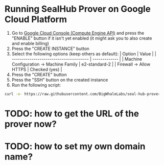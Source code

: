 # Running SealHub Prover on Google Cloud Platform

1. Go to [Google Cloud Console (Compute Engine API)](https://console.cloud.google.com/compute/instances) and press the "ENABLE" button if it isn't yet enabled (it might ask you to also create and enable billing)
2. Press the "CREATE INSTANCE" button
3. Select the following options (keep others as default):
   | Option | Value |
   | --------------------------------------- | ------------- |
   | Machine Configuration -> Machine Family | e2-standard-2 |
   | Firewall -> Allow HTTPS | Checked (yes) |
4. Press the "CREATE" button
5. Press the "SSH" button on the created instance
6. Run the following script:

```bash
curl -o- https://raw.githubusercontent.com/BigWhaleLabs/seal-hub-prover/scripts/install.sh | bash
```

# TODO: how to get the URL of the prover now?

# TODO: how to set my own domain name?
